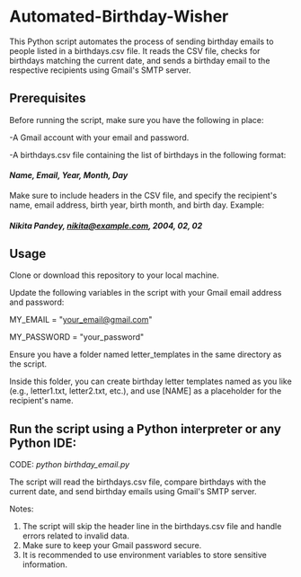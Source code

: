 # Automated-Birthday-Wisher

This Python script automates the process of sending birthday emails to people listed in a birthdays.csv file. It reads the CSV file, checks for birthdays matching the current date, and sends a birthday email to the respective recipients using Gmail's SMTP server.

## Prerequisites

Before running the script, make sure you have the following in place:

-A Gmail account with your email and password.

-A birthdays.csv file containing the list of birthdays in the following format:

#### _Name, Email, Year, Month, Day_

Make sure to include headers in the CSV file, and specify the recipient's name, email address, birth year, birth month, and birth day.
Example:

#### *Nikita Pandey, nikita@example.com, 2004, 02, 02*

## **Usage**

Clone or download this repository to your local machine.

Update the following variables in the script with your Gmail email address and password:


MY_EMAIL = "your_email@gmail.com"

MY_PASSWORD = "your_password"

Ensure you have a folder named letter_templates in the same directory as the script. 

Inside this folder, you can create birthday letter templates named as you like (e.g., letter1.txt, letter2.txt, etc.), and use [NAME] as a placeholder for the recipient's name.

## Run the script using a Python interpreter or any Python IDE:

CODE:
_python birthday_email.py_


The script will read the birthdays.csv file, compare birthdays with the current date, and send birthday emails using Gmail's SMTP server.

Notes:

1. The script will skip the header line in the birthdays.csv file and handle errors related to invalid data.
2. Make sure to keep your Gmail password secure. 
3. It is recommended to use environment variables to store sensitive information.